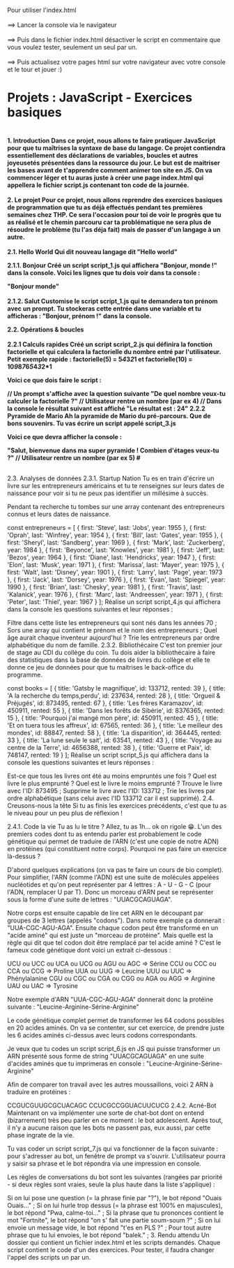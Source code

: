 Pour utiliser l'index.html
<br/><br/>
==> Lancer la console via le navigateur
<br/><br/>
==> Puis dans le fichier index.html désactiver le script en commentaire que vous voulez tester, seulement un seul par un.
<br/><br/>
==> Puis actualisez votre pages html sur votre navigateur avec votre console et le tour et jouer :)


<h1>Projets : JavaScript - Exercices basiques<h1>

<h4>
1. Introduction
   Dans ce projet, nous allons te faire pratiquer JavaScript pour que tu maîtrises la syntaxe de base du langage. Ce projet contiendra essentiellement des déclarations de variables, boucles et autres joyeusetés présentées dans la ressource du jour. Le but est de maitriser les bases avant de t'apprendre comment animer ton site en JS. On va commencer léger et tu auras juste à créer une page index.html qui appellera le fichier script.js contenant ton code de la journée.
<br/><br/>
2. Le projet
   Pour ce projet, nous allons reprendre des exercices basiques de programmation que tu as déjà effectués pendant tes premières semaines chez THP. Ce sera l'occasion pour toi de voir le progrès que tu as réalisé et le chemin parcouru car ta problématique ne sera plus de résoudre le problème (tu l'as déja fait) mais de passer d'un langage à un autre.
<br/><br/>
2.1. Hello World
Qui dit nouveau langage dit "Hello world"

2.1.1. Bonjour
Créé un script script_1.js qui affichera "Bonjour, monde !" dans la console. Voici les lignes que tu dois voir dans ta console :

"Bonjour monde"
<br/><br/>
2.1.2. Salut
Customise le script script_1.js qui te demandera ton prénom avec un prompt. Tu stockeras cette entrée dans une variable et tu afficheras : "Bonjour, prénom !" dans la console.

2.2. Opérations & boucles
<br/><br/>
2.2.1 Calculs rapides
Créé un script script_2.js qui définira la fonction factorielle et qui calculera la factorielle du nombre entré par l'utilisateur. Petit exemple rapide : factorielle(5) = 5*4*3*2*1 et factorielle(10) = 10*9*8*7*6*5*4*3*2\*1

Voici ce que dois faire le script :

// Un prompt s'affiche avec la question suivante
"De quel nombre veux-tu calculer la factorielle ?"
// Utilisateur rentre un nombre (par ex 4)
// Dans la console le résultat suivant est affiché
"Le résultat est : 24"
2.2.2 Pyramide de Mario
Ah la pyramide de Mario du pré-parcours. Que de bons souvenirs. Tu vas écrire un script appelé script_3.js

Voici ce que devra afficher la console :

"Salut, bienvenue dans ma super pyramide ! Combien d'étages veux-tu ?"
// Utilisateur rentre un nombre (par ex 5) #

##

###

####

#####

2.3. Analyses de données
2.3.1. Startup Nation
Tu es en train d'écrire un livre sur les entrepreneurs américains et tu te renseignes sur leurs dates de naissance pour voir si tu ne peux pas identifier un millésime à succès.

Pendant ta recherche tu tombes sur une array contenant des entrepreneurs connus et leurs dates de naissance.

const entrepreneurs = [
{ first: 'Steve', last: 'Jobs', year: 1955 },
{ first: 'Oprah', last: 'Winfrey', year: 1954 },
{ first: 'Bill', last: 'Gates', year: 1955 },
{ first: 'Sheryl', last: 'Sandberg', year: 1969 },
{ first: 'Mark', last: 'Zuckerberg', year: 1984 },
{ first: 'Beyonce', last: 'Knowles', year: 1981 },
{ first: 'Jeff', last: 'Bezos', year: 1964 },
{ first: 'Diane', last: 'Hendricks', year: 1947 },
{ first: 'Elon', last: 'Musk', year: 1971 },
{ first: 'Marissa', last: 'Mayer', year: 1975 },
{ first: 'Walt', last: 'Disney', year: 1901 },
{ first: 'Larry', last: 'Page', year: 1973 },
{ first: 'Jack', last: 'Dorsey', year: 1976 },
{ first: 'Evan', last: 'Spiegel', year: 1990 },
{ first: 'Brian', last: 'Chesky', year: 1981 },
{ first: 'Travis', last: 'Kalanick', year: 1976 },
{ first: 'Marc', last: 'Andreessen', year: 1971 },
{ first: 'Peter', last: 'Thiel', year: 1967 }
];
Réalise un script script_4.js qui affichera dans la console les questions suivantes et leur réponses :

Filtre dans cette liste les entrepreneurs qui sont nés dans les années 70 ;
Sors une array qui contient le prénom et le nom des entrepreneurs ;
Quel âge aurait chaque inventeur aujourd'hui ?
Trie les entrepreneurs par ordre alphabétique du nom de famille.
2.3.2. Bibliothécaire
C'est ton premier jour de stage au CDI du collège du coin. Tu dois aider la bibliothécaire à faire des statistiques dans la base de données de livres du collège et elle te donne ce jeu de données pour que tu maitrises le back-office du programme.

const books = [
{ title: 'Gatsby le magnifique', id: 133712, rented: 39 },
{ title: 'A la recherche du temps,perdu', id: 237634, rented: 28 },
{ title: 'Orgueil & Préjugés', id: 873495, rented: 67 },
{ title: 'Les frères Karamazov', id: 450911, rented: 55 },
{ title: 'Dans les forêts de Sibérie', id: 8376365, rented: 15 },
{ title: 'Pourquoi j\'ai mangé mon père', id: 450911, rented: 45 },
{ title: 'Et on tuera tous les affreux', id: 67565, rented: 36 },
{ title: 'Le meilleur des mondes', id: 88847, rented: 58 },
{ title: 'La disparition', id: 364445, rented: 33 },
{ title: 'La lune seule le sait', id: 63541, rented: 43 },
{ title: 'Voyage au centre de la Terre', id: 4656388, rented: 38 },
{ title: 'Guerre et Paix', id: 748147, rented: 19 }
];
Réalise un script script_5.js qui affichera dans la console les questions suivantes et leurs réponses :

Est-ce que tous les livres ont été au moins empruntés une fois ?
Quel est livre le plus emprunté ?
Quel est le livre le moins emprunté ?
Trouve le livre avec l'ID: 873495 ;
Supprime le livre avec l'ID: 133712 ;
Trie les livres par ordre alphabétique (sans celui avec l'ID 133712 car il est supprimé).
2.4. Creusons-nous la tête
Si tu as finis les exercices précédents, c'est que tu as le niveau pour un peu plus de réflexion !

2.4.1. Code la vie
Tu as lu le titre ? Allez, tu as 1h... ok on rigole 😁.
L'un des premiers codes dont tu as entendu parler est probablement le code génétique qui permet de traduire de l'ARN (c'est une copie de notre ADN) en protéines (qui constituent notre corps). Pourquoi ne pas faire un exercice là-dessus ?

D'abord quelques explications (on va pas te faire un cours de bio complet). Pour simplifier, l'ARN (comme l'ADN) est une suite de molécules appelées nucléotides et qu'on peut représenter par 4 lettres : A - U - G - C (pour l'ADN, remplacer U par T). Donc un morceau d'ARN peut se représenter sous la forme d'une suite de lettres : "UUACGCAGUAGA".

Notre corps est ensuite capable de lire cet ARN en le découpant par groupes de 3 lettres (appelés "codons"). Dans notre exemple ça donnerait : "UUA-CGC-AGU-AGA". Ensuite chaque codon peut être transformé en un "acide aminé" qui est juste un "morceau de protéine". Mais quelle est la règle qui dit que tel codon doit être remplacé par tel acide aminé ? C'est le fameux code génétique dont voici un extrait ci-dessous :

UCU ou UCC ou UCA ou UCG ou AGU ou AGC => Sérine
CCU ou CCC ou CCA ou CCG => Proline
UUA ou UUG => Leucine
UUU ou UUC => Phénylalanine
CGU ou CGC ou CGA ou CGG ou AGA ou AGG => Arginine
UAU ou UAC => Tyrosine

Notre exemple d'ARN "UUA-CGC-AGU-AGA" donnerait donc la protéine suivante : "Leucine-Arginine-Sérine-Arginine"

Le code génétique complet permet de transformer les 64 codons possibles en 20 acides aminés. On va se contenter, sur cet exercice, de prendre juste les 6 acides aminés ci-dessus avec leurs codons correspondants.

Je veux que tu codes un script script_6.js en JS qui puisse transformer un ARN présenté sous forme de string "UUACGCAGUAGA" en une suite d'acides aminés que tu imprimeras en console : "Leucine-Arginine-Sérine-Arginine"

Afin de comparer ton travail avec les autres moussaillons, voici 2 ARN à traduire en protéines :

CCGUCGUUGCGCUACAGC
CCUCGCCGGUACUUCUCG
2.4.2. Acné-Bot
Maintenant on va implémenter une sorte de chat-bot dont on entend (bizarrement) très peu parler en ce moment : le bot adolescent. Après tout, il n'y a aucune raison que les bots ne passent pas, eux aussi, par cette phase ingrate de la vie.

Tu vas coder un script script_7.js qui va fonctionner de la façon suivante : pour s'adresser au bot, un fenêtre de prompt va s'ouvrir. L'utilisateur pourra y saisir sa phrase et le bot répondra via une impression en console.

Les règles de conversations du bot sont les suivantes (rangées par priorité - si deux règles sont vraies, seule la plus haute dans la liste s'applique) :

Si on lui pose une question (= la phrase finie par "?"), le bot répond "Ouais Ouais..." ;
Si on lui hurle trop dessus (= la phrase est 100% en majuscules), le bot répond "Pwa, calme-toi..." ;
Si la phrase que tu prononces contient le mot "Fortnite", le bot répond "on s' fait une partie soum-soum ?" ;
Si on lui envoie un message vide, le bot répond "t'es en PLS ?" ;
Pour tout autre phrase que tu lui envoies, le bot répond "balek." ; 3. Rendu attendu
Un dossier qui contient un fichier index.html et les scripts demandés. Chaque script contient le code d'un des exercices. Pour tester, il faudra changer l'appel des scripts un par un.
